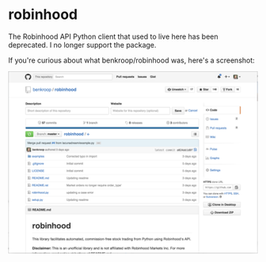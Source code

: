 # robinhood

The Robinhood API Python client that used to live here has been deprecated. I no longer support the package. 

If you're curious about what benkroop/robinhood was, here's a screenshot:

![alt tag](https://raw.githubusercontent.com/benkroop/robinhood/master/screen.png)
